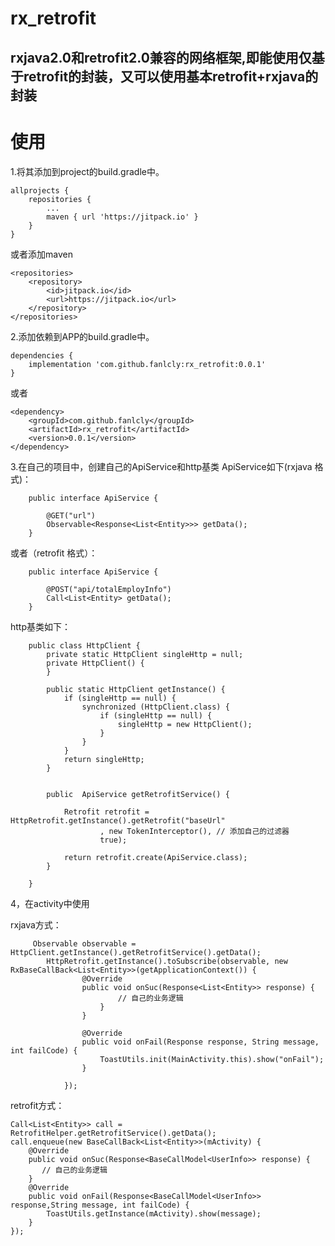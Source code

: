 # rx_retrofit

rxjava2.0和retrofit2.0兼容的网络框架,即能使用仅基于retrofit的封装，又可以使用基本retrofit+rxjava的封装
------

# 使用

1.将其添加到project的build.gradle中。

	allprojects {
		repositories {
			...
			maven { url 'https://jitpack.io' }
		}
	}

或者添加maven

	<repositories>
		<repository>
		    <id>jitpack.io</id>
		    <url>https://jitpack.io</url>
		</repository>
	</repositories>

2.添加依赖到APP的build.gradle中。

	dependencies {
		implementation 'com.github.fanlcly:rx_retrofit:0.0.1'
	}
或者

	<dependency>
	    <groupId>com.github.fanlcly</groupId>
	    <artifactId>rx_retrofit</artifactId>
	    <version>0.0.1</version>
	</dependency>

3.在自己的项目中，创建自己的ApiService和http基类
ApiService如下(rxjava 格式)：

        public interface ApiService {
        
            @GET("url")
            Observable<Response<List<Entity>>> getData();
        }

或者（retrofit 格式）：

        public interface ApiService {
        
            @POST("api/totalEmployInfo")
            Call<List<Entity> getData();
        }


http基类如下：

        public class HttpClient {
            private static HttpClient singleHttp = null;
            private HttpClient() {
            }
        
            public static HttpClient getInstance() {
                if (singleHttp == null) {
                    synchronized (HttpClient.class) {
                        if (singleHttp == null) {
                            singleHttp = new HttpClient();
                        }
                    }
                }
                return singleHttp;
            }
        
        
            public  ApiService getRetrofitService() {
        
                Retrofit retrofit = HttpRetrofit.getInstance().getRetrofit("baseUrl"
                        , new TokenInterceptor(), // 添加自己的过滤器
                        true);
        
                return retrofit.create(ApiService.class);
            }
        
        }

4，在activity中使用

rxjava方式：

         Observable observable = HttpClient.getInstance().getRetrofitService().getData();
            HttpRetrofit.getInstance().toSubscribe(observable, new RxBaseCallBack<List<Entity>>(getApplicationContext()) {
                    @Override
                    public void onSuc(Response<List<Entity>> response) {
                            // 自己的业务逻辑
                        }
                    }
        
                    @Override
                    public void onFail(Response response, String message, int failCode) {
                        ToastUtils.init(MainActivity.this).show("onFail");
                    }
        
                });


retrofit方式：

    Call<List<Entity>> call =  RetrofitHelper.getRetrofitService().getData();
    call.enqueue(new BaseCallBack<List<Entity>>(mActivity) {
        @Override
        public void onSuc(Response<BaseCallModel<UserInfo>> response) {
           // 自己的业务逻辑
        }
        @Override
        public void onFail(Response<BaseCallModel<UserInfo>> response,String message, int failCode) {
            ToastUtils.getInstance(mActivity).show(message);
        }
    });

